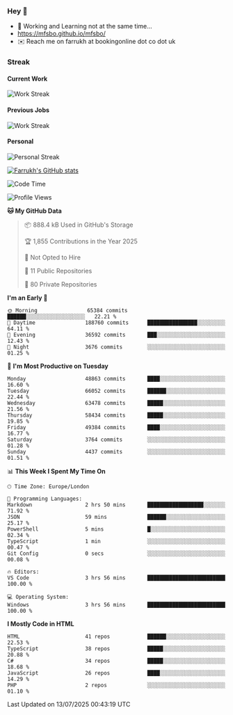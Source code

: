 ### Hey 👋

- 🏃 Working and Learning not at the same time...
- https://mfsbo.github.io/mfsbo/
- ✉️ Reach me on farrukh at bookingonline dot co dot uk

### Streak
#### Current Work
![Work Streak](https://streak-stats.demolab.com/?user=mfsbo)
#### Previous Jobs
![Work Streak](https://streak-stats.demolab.com/?user=farrukhcw)
#### Personal
![Personal Streak](https://streak-stats.demolab.com/?user=farrukhsubhani)

[![Farrukh's GitHub stats](https://github-readme-stats.vercel.app/api?username=mfsbo&hide=stars&count_private=true)](https://github.com/mfsbo/)

<!--START_SECTION:waka-->
![Code Time](http://img.shields.io/badge/Code%20Time-960%20hrs%208%20mins-blue)

![Profile Views](http://img.shields.io/badge/Profile%20Views-0-blue)

**🐱 My GitHub Data** 

> 📦 888.4 kB Used in GitHub's Storage 
 > 
> 🏆 1,855 Contributions in the Year 2025
 > 
> 🚫 Not Opted to Hire
 > 
> 📜 11 Public Repositories 
 > 
> 🔑 80 Private Repositories 
 > 
**I'm an Early 🐤** 

```text
🌞 Morning                65384 commits       ██████░░░░░░░░░░░░░░░░░░░   22.21 % 
🌆 Daytime                188760 commits      ████████████████░░░░░░░░░   64.11 % 
🌃 Evening                36592 commits       ███░░░░░░░░░░░░░░░░░░░░░░   12.43 % 
🌙 Night                  3676 commits        ░░░░░░░░░░░░░░░░░░░░░░░░░   01.25 % 
```
📅 **I'm Most Productive on Tuesday** 

```text
Monday                   48863 commits       ████░░░░░░░░░░░░░░░░░░░░░   16.60 % 
Tuesday                  66052 commits       ██████░░░░░░░░░░░░░░░░░░░   22.44 % 
Wednesday                63478 commits       █████░░░░░░░░░░░░░░░░░░░░   21.56 % 
Thursday                 58434 commits       █████░░░░░░░░░░░░░░░░░░░░   19.85 % 
Friday                   49384 commits       ████░░░░░░░░░░░░░░░░░░░░░   16.77 % 
Saturday                 3764 commits        ░░░░░░░░░░░░░░░░░░░░░░░░░   01.28 % 
Sunday                   4437 commits        ░░░░░░░░░░░░░░░░░░░░░░░░░   01.51 % 
```


📊 **This Week I Spent My Time On** 

```text
🕑︎ Time Zone: Europe/London

💬 Programming Languages: 
Markdown                 2 hrs 50 mins       ██████████████████░░░░░░░   71.92 % 
JSON                     59 mins             ██████░░░░░░░░░░░░░░░░░░░   25.17 % 
PowerShell               5 mins              █░░░░░░░░░░░░░░░░░░░░░░░░   02.34 % 
TypeScript               1 min               ░░░░░░░░░░░░░░░░░░░░░░░░░   00.47 % 
Git Config               0 secs              ░░░░░░░░░░░░░░░░░░░░░░░░░   00.08 % 

🔥 Editors: 
VS Code                  3 hrs 56 mins       █████████████████████████   100.00 % 

💻 Operating System: 
Windows                  3 hrs 56 mins       █████████████████████████   100.00 % 
```

**I Mostly Code in HTML** 

```text
HTML                     41 repos            ██████░░░░░░░░░░░░░░░░░░░   22.53 % 
TypeScript               38 repos            █████░░░░░░░░░░░░░░░░░░░░   20.88 % 
C#                       34 repos            █████░░░░░░░░░░░░░░░░░░░░   18.68 % 
JavaScript               26 repos            ████░░░░░░░░░░░░░░░░░░░░░   14.29 % 
PHP                      2 repos             ░░░░░░░░░░░░░░░░░░░░░░░░░   01.10 % 
```




 Last Updated on 13/07/2025 00:43:19 UTC
<!--END_SECTION:waka-->
<!--
**mfsbo/mfsbo** is a ✨ _special_ ✨ repository because its `README.md` (this file) appears on your GitHub profile.

Here are some ideas to get you started:

- 🔭 I’m currently working on ...
- 🌱 I’m currently learning ...
- 👯 I’m looking to collaborate on ...
- 🤔 I’m looking for help with ...
- 💬 Ask me about ...
- 📫 How to reach me: ...
- 😄 Pronouns: ...
- ⚡ Fun fact: ...
-->
